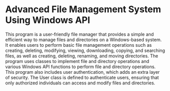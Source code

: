 
# Advanced File Management System Using Windows API

This program is a user-friendly file manager that provides a simple and efficient way to manage files and directories on a Windows-based system. It enables users to perform basic file management operations such as creating, deleting, modifying, viewing, downloading, copying, and searching files, as well as creating, deleting, renaming, and moving directories. The program uses classes to implement file and directory operations and various Windows API functions to perform file and directory operations.  
This program also includes user authentication, which adds an extra layer of security. The User class is defined to authenticate users, ensuring that only authorized individuals can access and modify files and directories.  

